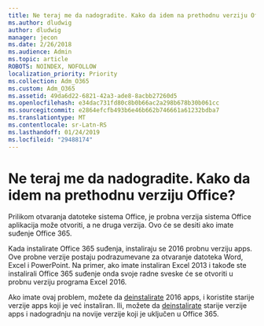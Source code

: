 ```yaml
---
title: Ne teraj me da nadogradite. Kako da idem na prethodnu verziju Office?
ms.author: dludwig
author: dludwig
manager: jecon
ms.date: 2/26/2018
ms.audience: Admin
ms.topic: article
ROBOTS: NOINDEX, NOFOLLOW
localization_priority: Priority
ms.collection: Adm_O365
ms.custom: Adm_O365
ms.assetid: 49da6d22-6821-42a3-ade8-8acbb27260d5
ms.openlocfilehash: e34dac731fd80c8b0b66ac2a298b678b30b061cc
ms.sourcegitcommit: e2864efcfb493b6e46b662b746661a61232bdba7
ms.translationtype: MT
ms.contentlocale: sr-Latn-RS
ms.lasthandoff: 01/24/2019
ms.locfileid: "29488174"
---
```

# <a name="dont-force-me-to-upgrade-how-do-i-go-back-to-the-previous-office-version"></a>Ne teraj me da nadogradite. Kako da idem na prethodnu verziju Office?

Prilikom otvaranja datoteke sistema Office, je probna verzija sistema Office aplikacija može otvoriti, a ne druga verzija. Ovo će se desiti ako imate suđenje Office 365. 
  
Kada instalirate Office 365 suđenja, instaliraju se 2016 probnu verziju apps. Ove probne verzije postaju podrazumevane za otvaranje datoteka Word, Excel i PowerPoint. Na primer, ako imate instaliran Excel 2013 i takođe ste instalirali Office 365 suđenje onda svoje radne sveske će se otvoriti u probnu verziju programa Excel 2016. 
  
Ako imate ovaj problem, možete da [deinstalirate](https://support.office.com/article/9dd49b83-264a-477a-8fcc-2fdf5dbf61d8.aspx) 2016 apps, i koristite starije verzije apps koji je već instaliran. Ili, možete da [deinstalirate](https://support.office.com/article/9dd49b83-264a-477a-8fcc-2fdf5dbf61d8.aspx) starije verzije apps i nadogradnju na novije verzije koji je uključen u Office 365. 
  


